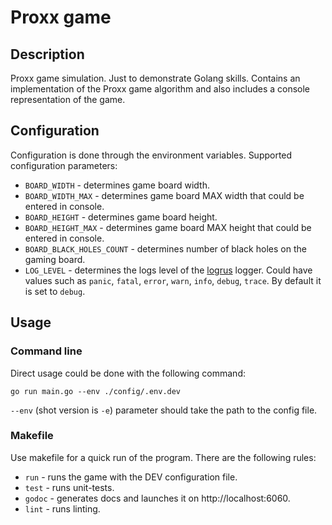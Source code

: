 # Proxx game
## Description
Proxx game simulation. Just to demonstrate Golang skills. Contains an implementation of the Proxx game algorithm and also includes a console representation of the game.
## Configuration
Configuration is done through the environment variables. Supported configuration parameters:  
- ```BOARD_WIDTH``` - determines game board width.
- ```BOARD_WIDTH_MAX``` - determines game board MAX width that could be entered in console.
- ```BOARD_HEIGHT``` - determines game board height.
- ```BOARD_HEIGHT_MAX``` - determines game board MAX height that could be entered in console.
- ```BOARD_BLACK_HOLES_COUNT``` - determines number of black holes on the gaming board.
- ```LOG_LEVEL``` - determines the logs level of the [logrus](https://github.com/sirupsen/logrus) logger. Could have values such as  ```panic```, ```fatal```, ```error```,  ```warn```, ```info```, ```debug```, ```trace```. By default it is set to ```debug```.
## Usage
### Command line
Direct usage could be done with the following command:  

```go run main.go --env ./config/.env.dev```  

```--env``` (shot version is ```-e```) parameter should take the path to the config file.
### Makefile
Use makefile for a quick run of the program. There are the following rules:
- ```run``` - runs the game with the DEV configuration file.  
- ```test``` - runs unit-tests.
- ```godoc``` - generates docs and launches it on http://localhost:6060.  
- ```lint``` - runs linting.  
